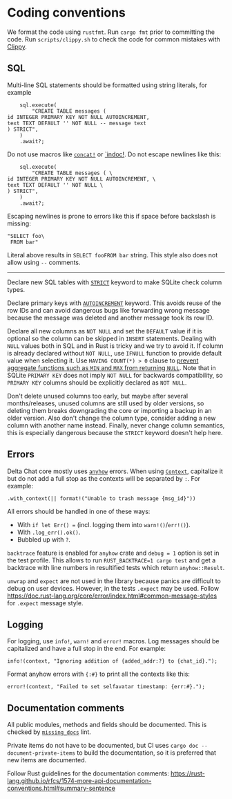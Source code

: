 # Coding conventions

We format the code using `rustfmt`. Run `cargo fmt` prior to committing the code.
Run `scripts/clippy.sh` to check the code for common mistakes with [Clippy].

[Clippy]: https://doc.rust-lang.org/clippy/

## SQL

Multi-line SQL statements should be formatted using string literals,
for example
```
    sql.execute(
        "CREATE TABLE messages (
id INTEGER PRIMARY KEY NOT NULL AUTOINCREMENT,
text TEXT DEFAULT '' NOT NULL -- message text
) STRICT",
    )
    .await?;
```

Do not use macros like [`concat!`](https://doc.rust-lang.org/std/macro.concat.html)
or [`indoc!](https://docs.rs/indoc).
Do not escape newlines like this:
```
    sql.execute(
        "CREATE TABLE messages ( \
id INTEGER PRIMARY KEY NOT NULL AUTOINCREMENT, \
text TEXT DEFAULT '' NOT NULL \
) STRICT",
    )
    .await?;
```
Escaping newlines
is prone to errors like this if space before backslash is missing:
```
"SELECT foo\
 FROM bar"
```
Literal above results in `SELECT fooFROM bar` string.
This style also does not allow using `--` comments.

---

Declare new SQL tables with [`STRICT`](https://sqlite.org/stricttables.html) keyword
to make SQLite check column types.

Declare primary keys with [`AUTOINCREMENT`](https://www.sqlite.org/autoinc.html) keyword.
This avoids reuse of the row IDs and can avoid dangerous bugs
like forwarding wrong message because the message was deleted
and another message took its row ID.

Declare all new columns as `NOT NULL`
and set the `DEFAULT` value if it is optional so the column can be skipped in `INSERT` statements.
Dealing with `NULL` values both in SQL and in Rust is tricky and we try to avoid it.
If column is already declared without `NOT NULL`, use `IFNULL` function to provide default value when selecting it.
Use `HAVING COUNT(*) > 0` clause
to [prevent aggregate functions such as `MIN` and `MAX` from returning `NULL`](https://stackoverflow.com/questions/66527856/aggregate-functions-max-etc-return-null-instead-of-no-rows).
Note that in SQLite `PRIMARY KEY` does not imply `NOT NULL` for backwards compatibility,
so `PRIMARY KEY` columns should be explicitly declared as `NOT NULL`.

Don't delete unused columns too early, but maybe after several months/releases, unused columns are
still used by older versions, so deleting them breaks downgrading the core or importing a backup in
an older version. Also don't change the column type, consider adding a new column with another name
instead. Finally, never change column semantics, this is especially dangerous because the `STRICT`
keyword doesn't help here.

## Errors

Delta Chat core mostly uses [`anyhow`](https://docs.rs/anyhow/) errors.
When using [`Context`](https://docs.rs/anyhow/latest/anyhow/trait.Context.html),
capitalize it but do not add a full stop as the contexts will be separated by `:`.
For example:
```
.with_context(|| format!("Unable to trash message {msg_id}"))
```

All errors should be handled in one of these ways:
- With `if let Err() =` (incl. logging them into `warn!()`/`err!()`).
- With `.log_err().ok()`.
- Bubbled up with `?`.

`backtrace` feature is enabled for `anyhow` crate
and `debug = 1` option is set in the test profile.
This allows to run `RUST_BACKTRACE=1 cargo test`
and get a backtrace with line numbers in resultified tests
which return `anyhow::Result`.

`unwrap` and `expect` are not used in the library
because panics are difficult to debug on user devices.
However, in the tests `.expect` may be used.
Follow
<https://doc.rust-lang.org/core/error/index.html#common-message-styles>
for `.expect` message style.

## Logging

For logging, use `info!`, `warn!` and `error!` macros.
Log messages should be capitalized and have a full stop in the end. For example:
```
info!(context, "Ignoring addition of {added_addr:?} to {chat_id}.");
```

Format anyhow errors with `{:#}` to print all the contexts like this:
```
error!(context, "Failed to set selfavatar timestamp: {err:#}.");
```

## Documentation comments

All public modules, methods and fields should be documented.
This is checked by [`missing_docs`](https://doc.rust-lang.org/rustdoc/lints.html#missing_docs) lint.

Private items do not have to be documented,
but CI uses `cargo doc --document-private-items`
to build the documentation,
so it is preferred that new items
are documented.

Follow Rust guidelines for the documentation comments:
<https://rust-lang.github.io/rfcs/1574-more-api-documentation-conventions.html#summary-sentence>
